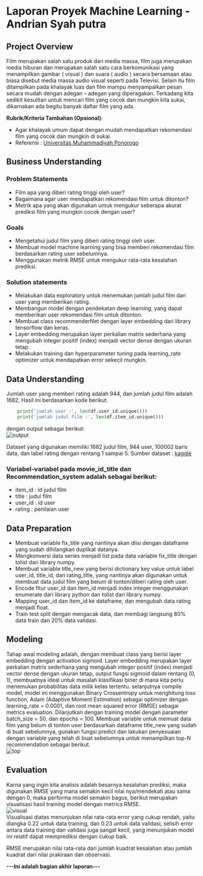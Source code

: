 # Laporan Proyek Machine Learning - Andrian Syah putra

## Project Overview
Film merupakan salah satu produk dari media massa, film juga merupakan media hiburan dan merupakan salah satu cara berkomunikasi yang menampilkan gambar ( visual ) dan suara ( audio ) secara bersamaan atau biasa disebut media massa audio visual seperti pada Televisi. Selain itu film ditampilkan pada khalayak luas dan film mampu menyampaikan pesan secara mudah dengan adegan – adegan yang diperagakan. Terkadang kita sedikit kesulitan untuk mencari film yang cocok dan mungkin kita sukai, dikarnakan ada begitu banyak daftar film yang ada.

**Rubrik/Kriteria Tambahan (Opsional)**:
- Agar khalayak umum dapat dengan mudah mendapatkan rekomendasi film yang cocok dan mungkin di sukai.
- Referensi : [Universitas Muhammadiyah Ponorogo](http://eprints.umpo.ac.id/4237/2/BAB%20I.pdf#:~:text=A.%20Latar%20Belakang%20Masalah%20Film%20merupakan%20salah%20satu,dan%20merupakan%20salah%20satu%20cara%20berkomunikasi%20yang%20menampilkan) 

## Business Understanding

### Problem Statements
- Film apa yang diberi rating tinggi oleh user?
- Bagaimana agar user mendapatkan rekomendasi film untuk ditonton?
- Metrik apa yang akan digunakan untuk mengukur seberapa akurat prediksi film yang mungkin cocok dengan user?

### Goals
- Mengetahui judul film yang diberi rating tinggi oleh user.
- Membuat model machine learning yang bisa memberi rekomendasi film berdasarkan rating user sebelumnya.
- Menggunakan metrik RMSE untuk mengukur rata-rata kesalahan prediksi.

### Solution statements
- Melakukan data exploratory untuk menemukan jumlah judul film dan user yang memberikan rating.
- Membangun model dengan pendekatan deep learning, yang dapat memberikan user rekomendasi film untuk ditonton.
- Membuat class recommenderNet dengan layer embedding dari library tensorflow dan keras.
- Layer embedding merupakan layer perkalian matrix sederhana yang mengubah integer positif (index) menjadi vector dense dengan ukuran tetap.
- Melakukan training dan hyperparameter tuning pada learning_rate optimizer untuk mendapatkan error sekecil mungkin.

## Data Understanding
Jumlah user yang memberi rating adalah 944, dan jumlah judul film adalah 1682, Hasil ini berdasarkan kode berikut.
```python 
    print('jumlah user :', len(df.user_id.unique()))
    print('jumlah judul film :', len(df.item_id.unique()))
```
dengan output sebagai berikut:
\
![output](https://zippyimage.com/images/2021/11/16/a914136721934a32c7dddc94eb9a7796.png)

Dataset yang digunakan memiliki 1682 judul film, 944 user, 100002 baris data, dan label rating dengan rentang 1 sampai 5.
Sumber dataset : [kaggle](https://www.kaggle.com/zeeshanmulla/recommendation-system-movie/code)

### Variabel-variabel pada movie_id_title dan Recommendation_system adalah sebagai berikut:
- item_id : id judul film
- title : judul film
- user_id : id user
- rating : penilaian user

## Data Preparation

- Membuat variable fix_title yang nantinya akan diisi dengan dataframe yang sudah dihilangkan duplikat datanya.
- Mengkonversi data series menjadi list pada data variable fix_title dengan tolist dari library numpy.
- Membuat variable title_new yang berisi dictionary key value untuk label user_id, title_id, dan rating_title, yang nantinya akan digunakan untuk membuat data judul film yang belum di tonton/diberi rating oleh user.
- Encode fitur user_id dan Item_id menjadi index integer menggunakan enumerate dari library python dan tolist dari library numpy.
- Mapping user_id dan Item_id ke dataframe, dan mengubah data rating menjadi float.
- Train test split dengan mengacak data, dan membagi langsung 80% data train dan 20% data validasi.

## Modeling
Tahap awal modeling adalah, dengan membuat class yang berisi layer embedding dengan activation sigmoid. Layer embedding merupakan layer perkalian matrix sederhana yang mengubah integer positif (index) menjadi vector dense dengan ukuran tetap, output fungsi sigmoid dalam rentang (0, 1), membuatnya ideal untuk masalah klasifikasi biner di mana kita perlu menemukan probabilitas data milik kelas tertentu.
selanjutnya compile model, model ini menggunakan Binary Crossentropy untuk menghitung loss function, Adam (Adaptive Moment Estimation) sebagai optimizer dengan learning_rate = 0.0001, dan root mean squared error (RMSE) sebagai metrics evaluation. Dilanjutkan dengan training model dengan parameter batch_size = 50, dan epochs = 100. Membuat variable untuk memuat data film yang belum di tonton user berdasarkan dataframe title_new yang sudah di buat sebelumnya, gunakan fungsi predict dan lakukan penyesuaian dengan variable yang telah di buat sebelumnya untuk menampilkan top-N recommendation sebagai berikut.
\
![top](https://zippyimage.com/images/2021/11/18/501fdb447cd14c24fc2a2686013bcc08.png)
## Evaluation
Karna yang ingin kita analisis adalah besarnya kesalahan prediksi, maka digunakan RMSE yang mana semakin kecil nilai nya/mendekati atau sama dengan 0, maka performa model semakin bagus, berikut merupakan visualisasi hasil training model dengan metrics RMSE.
\
![visual](https://zippyimage.com/images/2021/11/16/fac426f1f73243b98c9015c4993a5fc3.png)
\
Visualisasi diatas menunjukan nilai rata-rata error yang cukup rendah, yaitu diangka 0.22 untuk data training, dan 0.23 untuk data validasi, selisih error antara data training dan validasi juga sangat kecil, yang menunjukan model ini relatif dapat memprediksi dengan cukup baik.

RMSE merupakan nilai rata-rata dari jumlah kuadrat kesalahan atau jumlah kuadrat dari nilai prakiraan dan observasi.


**---Ini adalah bagian akhir laporan---**
